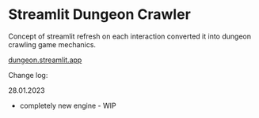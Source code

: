 # Streamlit Dungeon Crawler

Concept of streamlit refresh on each interaction converted it into dungeon crawling game mechanics.

[dungeon.streamlit.app](https://dunegon.streamlit.app)

Change log:

28.01.2023
- completely new engine - WIP